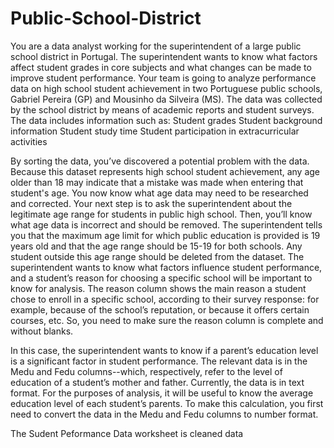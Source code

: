 # Public-School-District
You are a data analyst working for the superintendent of a large public school district in Portugal. The superintendent wants to know what factors affect student grades in core subjects and what changes can be made to improve student performance. Your team is going to analyze performance data on high school student achievement in two Portuguese public schools, Gabriel Pereira (GP) and Mousinho da Silveira (MS). The data was collected by the school district by means of academic reports and student surveys. The data includes information such as:
Student grades
Student background information 
Student study time
Student participation in extracurricular activities

By sorting the data, you’ve discovered a potential problem with the data. Because this dataset represents high school student achievement, any age older than 18 may indicate that a mistake was made when entering that student's age. You now know what age data may need to be researched and corrected. Your next step is to ask the superintendent about the legitimate age range for students in public high school. Then, you’ll know what age data is incorrect and should be removed. 
The superintendent tells you that the maximum age limit for which public education is provided is 19 years old and that the age range should be 15-19 for both schools. Any student outside this age range should be deleted from the dataset. 
The superintendent wants to know what factors influence student performance, and a student’s reason for choosing a specific school will be important to know for analysis. The reason column shows the main reason a student chose to enroll in a specific school, according to their survey response: for example, because of the school’s reputation, or because it offers certain courses,  etc. So, you need to make sure the reason column is complete and without blanks. 

In this case, the superintendent wants to know if a parent’s education level is a significant factor in student performance. The relevant data is in the Medu and Fedu columns--which, respectively, refer to the level of education of a student’s mother and father. Currently, the data is in text format. For the purposes of analysis, it will be useful to know the average education level of each student’s parents. To make this calculation, you first need to convert the data in the Medu and Fedu columns to number format.

The Sudent Peformance Data worksheet is cleaned data
